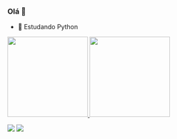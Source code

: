### Olá 👋

- 🌱 Estudando Python

 <div>
  <a href="https://github.com/davy-mota">
  <img height="180em" src="https://github-readme-stats.vercel.app/api?username=davy-mota&show_icons=true&theme=onedark&include_all_commits=true&count_private=true"/>
  <img height="180em" src="https://github-readme-stats.vercel.app/api/top-langs/?username=davy-mota&layout=compact&langs_count=7&theme=onedark"/>
</div>
  
  
 <a href = "mailto:davyreis2014@gmail.com"><img src="https://img.shields.io/badge/-Gmail-%23333?style=for-the-badge&logo=gmail&logoColor=white" target="_blank"></a>
 <a href="https://www.linkedin.com/in/davy-reis-84a841191" target="_blank"><img src="https://img.shields.io/badge/-LinkedIn-%230077B5?style=for-the-badge&logo=linkedin&logoColor=white" target="_blank"></a> 
